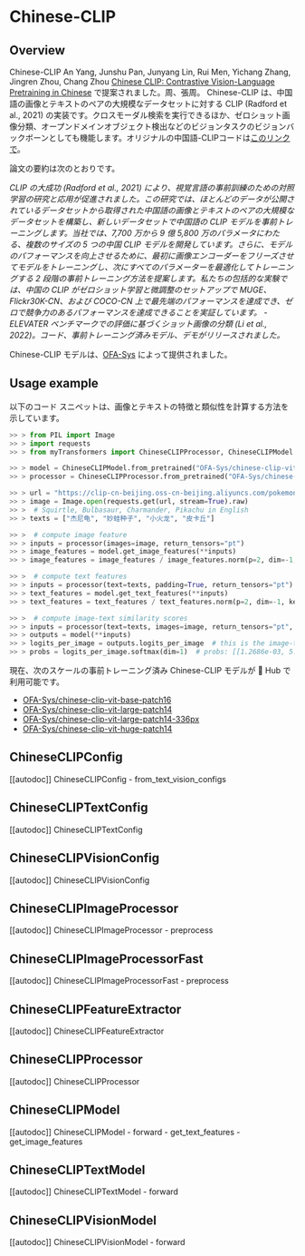 <!--Copyright 2022 The HuggingFace Team. All rights reserved.

Licensed under the Apache License, Version 2.0 (the "License"); you may not use this file except in compliance with
the License. You may obtain a copy of the License at

http://www.apache.org/licenses/LICENSE-2.0

Unless required by applicable law or agreed to in writing, software distributed under the License is distributed on
an "AS IS" BASIS, WITHOUT WARRANTIES OR CONDITIONS OF ANY KIND, either express or implied. See the License for the
specific language governing permissions and limitations under the License.

⚠️ Note that this file is in Markdown but contain specific syntax for our doc-builder (similar to MDX) that may not be
rendered properly in your Markdown viewer.

-->

# Chinese-CLIP

## Overview

Chinese-CLIP An Yang, Junshu Pan, Junyang Lin, Rui Men, Yichang Zhang, Jingren Zhou, Chang Zhou [Chinese CLIP: Contrastive Vision-Language Pretraining in Chinese](https://arxiv.org/abs/2211.01335) で提案されました。周、張周。
Chinese-CLIP は、中国語の画像とテキストのペアの大規模なデータセットに対する CLIP (Radford et al., 2021) の実装です。クロスモーダル検索を実行できるほか、ゼロショット画像分類、オープンドメインオブジェクト検出などのビジョンタスクのビジョンバックボーンとしても機能します。オリジナルの中国語-CLIPコードは[このリンクで](https://github.com/OFA-Sys/Chinese-CLIP)。

論文の要約は次のとおりです。

*CLIP の大成功 (Radford et al., 2021) により、視覚言語の事前訓練のための対照学習の研究と応用が促進されました。この研究では、ほとんどのデータが公開されているデータセットから取得された中国語の画像とテキストのペアの大規模なデータセットを構築し、新しいデータセットで中国語の CLIP モデルを事前トレーニングします。当社では、7,700 万から 9 億 5,800 万のパラメータにわたる、複数のサイズの 5 つの中国 CLIP モデルを開発しています。さらに、モデルのパフォーマンスを向上させるために、最初に画像エンコーダーをフリーズさせてモデルをトレーニングし、次にすべてのパラメーターを最適化してトレーニングする 2 段階の事前トレーニング方法を提案します。私たちの包括的な実験では、中国の CLIP がゼロショット学習と微調整のセットアップで MUGE、Flickr30K-CN、および COCO-CN 上で最先端のパフォーマンスを達成でき、ゼロで競争力のあるパフォーマンスを達成できることを実証しています。 - ELEVATER ベンチマークでの評価に基づくショット画像の分類 (Li et al., 2022)。コード、事前トレーニング済みモデル、デモがリリースされました。*

Chinese-CLIP モデルは、[OFA-Sys](https://huggingface.co/OFA-Sys) によって提供されました。

## Usage example

以下のコード スニペットは、画像とテキストの特徴と類似性を計算する方法を示しています。

```python
>> > from PIL import Image
>> > import requests
>> > from myTransformers import ChineseCLIPProcessor, ChineseCLIPModel

>> > model = ChineseCLIPModel.from_pretrained("OFA-Sys/chinese-clip-vit-base-patch16")
>> > processor = ChineseCLIPProcessor.from_pretrained("OFA-Sys/chinese-clip-vit-base-patch16")

>> > url = "https://clip-cn-beijing.oss-cn-beijing.aliyuncs.com/pokemon.jpeg"
>> > image = Image.open(requests.get(url, stream=True).raw)
>> >  # Squirtle, Bulbasaur, Charmander, Pikachu in English
>> > texts = ["杰尼龟", "妙蛙种子", "小火龙", "皮卡丘"]

>> >  # compute image feature
>> > inputs = processor(images=image, return_tensors="pt")
>> > image_features = model.get_image_features(**inputs)
>> > image_features = image_features / image_features.norm(p=2, dim=-1, keepdim=True)  # normalize

>> >  # compute text features
>> > inputs = processor(text=texts, padding=True, return_tensors="pt")
>> > text_features = model.get_text_features(**inputs)
>> > text_features = text_features / text_features.norm(p=2, dim=-1, keepdim=True)  # normalize

>> >  # compute image-text similarity scores
>> > inputs = processor(text=texts, images=image, return_tensors="pt", padding=True)
>> > outputs = model(**inputs)
>> > logits_per_image = outputs.logits_per_image  # this is the image-text similarity score
>> > probs = logits_per_image.softmax(dim=1)  # probs: [[1.2686e-03, 5.4499e-02, 6.7968e-04, 9.4355e-01]]
```

現在、次のスケールの事前トレーニング済み Chinese-CLIP モデルが 🤗 Hub で利用可能です。

- [OFA-Sys/chinese-clip-vit-base-patch16](https://huggingface.co/OFA-Sys/chinese-clip-vit-base-patch16)
- [OFA-Sys/chinese-clip-vit-large-patch14](https://huggingface.co/OFA-Sys/chinese-clip-vit-large-patch14)
- [OFA-Sys/chinese-clip-vit-large-patch14-336px](https://huggingface.co/OFA-Sys/chinese-clip-vit-large-patch14-336px)
- [OFA-Sys/chinese-clip-vit-huge-patch14](https://huggingface.co/OFA-Sys/chinese-clip-vit-huge-patch14)

## ChineseCLIPConfig

[[autodoc]] ChineseCLIPConfig
    - from_text_vision_configs

## ChineseCLIPTextConfig

[[autodoc]] ChineseCLIPTextConfig

## ChineseCLIPVisionConfig

[[autodoc]] ChineseCLIPVisionConfig

## ChineseCLIPImageProcessor

[[autodoc]] ChineseCLIPImageProcessor
    - preprocess

## ChineseCLIPImageProcessorFast

[[autodoc]] ChineseCLIPImageProcessorFast
    - preprocess

## ChineseCLIPFeatureExtractor

[[autodoc]] ChineseCLIPFeatureExtractor

## ChineseCLIPProcessor

[[autodoc]] ChineseCLIPProcessor

## ChineseCLIPModel

[[autodoc]] ChineseCLIPModel
    - forward
    - get_text_features
    - get_image_features

## ChineseCLIPTextModel

[[autodoc]] ChineseCLIPTextModel
    - forward

## ChineseCLIPVisionModel

[[autodoc]] ChineseCLIPVisionModel
    - forward